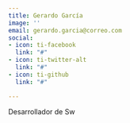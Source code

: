```yaml
---
title: Gerardo García
image: ''
email: gerardo.garcia@correo.com
social:
- icon: ti-facebook
  link: "#"
- icon: ti-twitter-alt
  link: "#"
- icon: ti-github
  link: "#"

---
```

Desarrollador de Sw